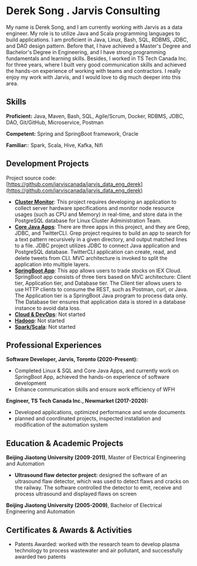 
# Derek Song . Jarvis Consulting

My name is Derek Song, and I am currently working with Jarvis as a data engineer. My role is to utilize Java and Scala programming languages to build applications. I am proficient in Java, Linux, Bash, SQL, RDBMS, JDBC, and DAO design pattern. Before that, I have achieved a Master's Degree and Bachelor's Degree in Engineering, and I have strong programming fundamentals and learning skills. Besides, I worked in TS Tech Canada Inc. for three years, where I built very good communication skills and achieved the hands-on experience of working with teams and contractors. I really enjoy my work with Jarvis, and I would love to dig much deeper into this area.

## Skills
**Proficient:** Java, Maven, Bash, SQL, Agile/Scrum, Docker, RDBMS, JDBC, DAO, Git/GitHub, Microservice, Postman

**Competent:** Spring and SpringBoot framework, Oracle 

**Familiar:**: Spark, Scala, Hive, Kafka, Nifi

## Development Projects

Project source code: [https://github.com/jarviscanada/jarvis_data_eng_derek](https://github.com/jarviscanada/jarvis_data_eng_derek)

- **[Cluster Monitor](./linux_sql)**: This project requires developing an application to collect server hardware specifications and monitor node resource usages (such as CPU and Memory) in real-time, and store data in the PostgreSQL database for Linux Cluster Administration Team. 
- **[Core Java Apps](./core_java)**: There are three apps in this project, and they are Grep, JDBC, and TwitterCLI. Grep project requires to build an app to search for a text pattern recursively in a given directory, and output matched lines to a file. JDBC project utilizes JDBC to connect Java application and PostgreSQL database. TwitterCLI application can create, read, and delete tweets from CLI. MVC architecture is invoked to split the application into multiple layers. 
- **[SpringBoot App](./springboot)**: This app allows users to trade stocks on IEX Cloud. SpringBoot app consists of three tiers based on MVC architecture: Client tier, Application tier, and Database tier. The Client tier allows users to use HTTP clients to consume the REST, such as Postman, curl, or Java. The Application tier is a SpringBoot Java program to process data only. The Database tier ensures that application data is stored in a database instance to avoid data loss.
- **[Cloud & DevOps](./cloud_devops)**: Not started
- **[Hadoop](./hadoop)**: Not started
- **[Spark/Scala](./spark)**:  Not started

## Professional Experiences

**Software Developer,  Jarvis, Toronto (2020-Present):** 

- Completed Linux & SQL and Core Java Apps, and currently work on SpringBoot App, achieved the hands-on experience of software development
- Enhance communication skills and ensure work efficiency of WFH

**Engineer, TS Tech Canada Inc., Newmarket (2017-2020):** 

- Developed applications, optimized performance and wrote documents
- planned and coordinated projects, inspected installation and modification of the automation system

## Education & Academic Projects

**Beijing Jiaotong University (2009-2011)**, Master of Electrical Engineering and Automation

- **Ultrasound flaw detector project:** designed the software of an ultrasound flaw detector, which was used to detect flaws and cracks on the railway. The software controlled the detector to emit, receive and process ultrasound and displayed flaws on screen

**Beijing Jiaotong University (2005-2009)**, Bachelor of Electrical Engineering and Automation

## Certificates & Awards & Activities
- Patents Awarded: worked with the research team to develop plasma technology to process wastewater and air pollutant, and successfully awarded two patents

